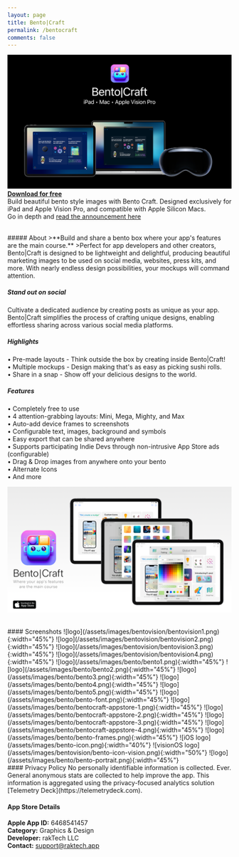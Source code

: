 ```yaml
---
layout: page
title: Bento|Craft
permalink: /bentocraft
comments: false
---
```


![Bento Trifecta](/assets/images/bento-trifecta.png)  
[**Download for free**](https://apple.co/45Brl06)  
Build beautiful bento style images with Bento Craft. Designed exclusively for iPad and Apple Vision Pro, and compatible with Apple Silicon Macs.  
Go in depth and [read the announcement here](https://thatvirtualboy.com/introducing-bento-craft/)

<br>
##### About
>**Build and share a bento box where your app's features are the main course.**  
>Perfect for app developers and other creators, Bento|Craft is designed to be lightweight and delightful, producing beautiful marketing images to be used on social media, websites, press kits, and more. With nearly endless design possibilities, your mockups will command attention.   

##### Stand out on social
Cultivate a dedicated audience by creating posts as unique as your app. Bento|Craft simplifies the process of crafting unique designs, enabling effortless sharing across various social media platforms.

##### Highlights

• Pre-made layouts - Think outside the box by creating inside Bento|Craft!  
• Multiple mockups - Design making that's as easy as picking sushi rolls.  
• Share in a snap - Show off your delicious designs to the world.   
 
##### Features   
• Completely free to use  
• 4 attention-grabbing layouts: Mini, Mega, Mighty, and Max  
• Auto-add device frames to screenshots  
• Configurable text, images, background and symbols  
• Easy export that can be shared anywhere  
• Supports participating Indie Devs through non-intrusive App Store ads (configurable)  
• Drag & Drop images from anywhere onto your bento  
• Alternate Icons  
• And more  

[![logo](/assets/images/bento/bentocraft-promo1.png)](https://apps.apple.com/us/app/bento-craft/id6468541457)

<br>
#### Screenshots
![logo](/assets/images/bentovision/bentovision1.png){:width="45%"} 
![logo](/assets/images/bentovision/bentovision2.png){:width="45%"} 
![logo](/assets/images/bentovision/bentovision3.png){:width="45%"} 
![logo](/assets/images/bentovision/bentovision4.png){:width="45%"} 
![logo](/assets/images/bento/bento1.png){:width="45%"} 
![logo](/assets/images/bento/bento2.png){:width="45%"} 
![logo](/assets/images/bento/bento3.png){:width="45%"} 
![logo](/assets/images/bento/bento4.png){:width="45%"} 
![logo](/assets/images/bento/bento5.png){:width="45%"} 
![logo](/assets/images/bento/bento-font.png){:width="45%"}  
![logo](/assets/images/bento/bentocraft-appstore-1.png){:width="45%"} 
![logo](/assets/images/bento/bentocraft-appstore-2.png){:width="45%"} 
![logo](/assets/images/bento/bentocraft-appstore-3.png){:width="45%"} 
![logo](/assets/images/bento/bentocraft-appstore-4.png){:width="45%"} 
![logo](/assets/images/bento/bento-frames.png){:width="45%"}
![iOS logo](/assets/images/bento-icon.png){:width="40%"} 
![visionOS logo](/assets/images/bentovision/bento-icon-vision.png){:width="50%"} 
![logo](/assets/images/bento/bento-portrait.png){:width="45%"}

<br>
#### Privacy Policy
No personally identifiable information is collected. Ever. General anonymous stats are collected to help improve the app. This information is aggregated using the privacy-focused analytics solution [Telemetry Deck](https://telemetrydeck.com).  
<br>

#### App Store Details
**Apple App ID:** 6468541457  
**Category:** Graphics & Design  
**Developer:** rakTech LLC  
**Contact:** support@raktech.app  